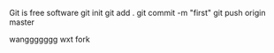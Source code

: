 Git is free software
git init
git add .
git commit -m "first"
git push origin master

wanggggggg
wxt fork